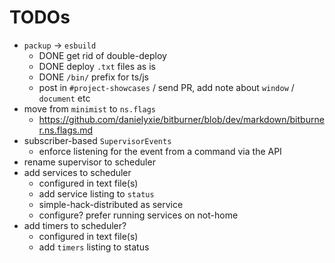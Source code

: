 # TODOs

* `packup` -> `esbuild`
  * DONE get rid of double-deploy
  * DONE deploy `.txt` files as is
  * DONE `/bin/` prefix for ts/js
  * post in `#project-showcases` / send PR, add note about `window` / `document` etc
* move from `minimist` to `ns.flags`
  * https://github.com/danielyxie/bitburner/blob/dev/markdown/bitburner.ns.flags.md
* subscriber-based `SupervisorEvents`
  * enforce listening for the event from a command via the API
* rename supervisor to scheduler
* add services to scheduler
  * configured in text file(s)
  * add service listing to `status`
  * simple-hack-distributed as service
  * configure? prefer running services on not-home
* add timers to scheduler?
  * configured in text file(s)
  * add `timers` listing to status
